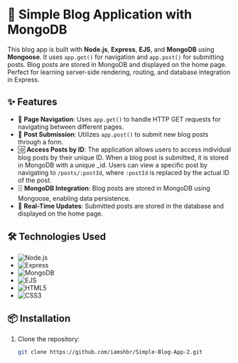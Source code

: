 # 📝 Simple Blog Application with MongoDB

This blog app is built with **Node.js**, **Express**, **EJS**, and **MongoDB** using **Mongoose**. It uses `app.get()` for navigation and `app.post()`
for submitting posts. Blog posts are stored in MongoDB and displayed on the home page. Perfect for learning server-side rendering, routing, and
database integration in Express.

## ✨ Features

- 🔄 **Page Navigation**: Uses `app.get()` to handle HTTP GET requests for navigating between different pages.
- 📝 **Post Submission**: Utilizes `app.post()` to submit new blog posts through a form.
- 🆔 **Access Posts by ID**: The application allows users to access individual blog posts by their unique ID. When a blog post is submitted, it is
  stored in MongoDB with a unique \_id. Users can view a specific post by navigating to `/posts/:postId`, where `:postId` is replaced by the actual ID
  of the post.
- 🗄️ **MongoDB Integration**: Blog posts are stored in MongoDB using Mongoose, enabling data persistence.
- 📜 **Real-Time Updates**: Submitted posts are stored in the database and displayed on the home page.

## 🛠️ Technologies Used

- ![Node.js](https://img.shields.io/badge/Node.js-339933?style=for-the-badge&logo=nodedotjs&logoColor=white)
- ![Express](https://img.shields.io/badge/Express.js-000000?style=for-the-badge&logo=express&logoColor=white)
- ![MongoDB](https://img.shields.io/badge/MongoDB-4EA94B?style=for-the-badge&logo=mongodb&logoColor=white)
- ![EJS](https://img.shields.io/badge/EJS-F9DB24?style=for-the-badge&logo=ejs&logoColor=000)
- ![HTML5](https://img.shields.io/badge/HTML5-E34F26?style=for-the-badge&logo=html5&logoColor=white)
- ![CSS3](https://img.shields.io/badge/CSS3-1572B6?style=for-the-badge&logo=css3&logoColor=white)

## 📦 Installation

1. Clone the repository:
   ```bash
   git clone https://github.com/iamshbr/Simple-Blog-App-2.git
   ```
